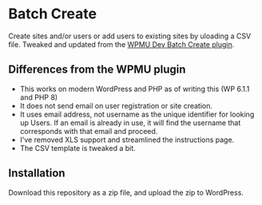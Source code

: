 # Batch Create

Create sites and/or users or add users to existing sites by uloading a CSV file. Tweaked and updated from the [WPMU Dev Batch Create plugin](https://github.com/wpmudev/batch-create/).

## Differences from the WPMU plugin
- This works on modern WordPress and PHP as of writing this (WP 6.1.1 and PHP 8)
- It does not send email on user registration or site creation.
- It uses email address, not username as the unique identifier for looking up Users. If an email is already in use, it will find the username that corresponds with that email and proceed.
- I've removed XLS support and streamlined the instructions page.
- The CSV template is tweaked a bit.

## Installation
Download this repository as a zip file, and upload the zip to WordPress.